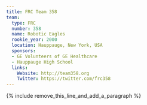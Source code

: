 ```yaml
---
title: FRC Team 358
team:
  type: FRC
  number: 358
  name: Robotic Eagles
  rookie_year: 2000
  location: Hauppauge, New York, USA
  sponsors:
  - GE Volunteers of GE Healthcare
  - Hauppauge High School
  links:
    Website: http://team358.org
    Twitter: https://twitter.com/frc358
---
```


{% include remove_this_line_and_add_a_paragraph %}